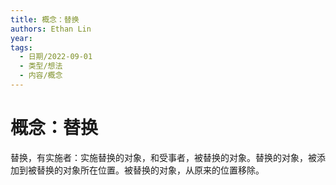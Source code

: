 ```yaml
---
title: 概念：替换
authors: Ethan Lin
year:
tags:
  - 日期/2022-09-01 
  - 类型/想法 
  - 内容/概念 
---
```



# 概念：替换





替换，有实施者：实施替换的对象，和受事者，被替换的对象。替换的对象，被添加到被替换的对象所在位置。被替换的对象，从原来的位置移除。